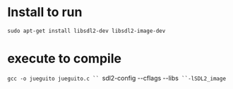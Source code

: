 # Install to run

`sudo apt-get install libsdl2-dev libsdl2-image-dev`

# execute to compile

`gcc -o jueguito jueguito.c `` `sdl2-config --cflags --libs` ``-lSDL2_image`


